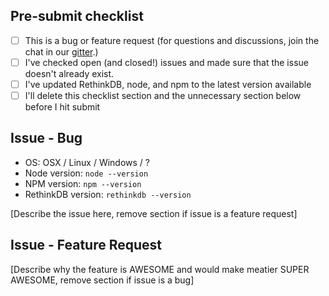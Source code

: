 ## Pre-submit checklist

- [ ] This is a bug or feature request (for questions and discussions, join the chat in our [gitter](https://gitter.im/mattkrick/meatier).) 
- [ ] I've checked open (and closed!) issues and made sure that the issue doesn't already exist.
- [ ] I've updated RethinkDB, node, and npm to the latest version available
- [ ] I'll delete this checklist section and the unnecessary section below before I hit submit

## Issue - Bug

- OS: OSX / Linux / Windows / ?
- Node version: `node --version`
- NPM version: `npm --version`
- RethinkDB version: `rethinkdb --version`

[Describe the issue here, remove section if issue is a feature request]

## Issue - Feature Request

[Describe why the feature is AWESOME and would make meatier SUPER AWESOME, remove section if issue is a bug]


